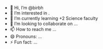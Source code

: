 - 👋 Hi, I’m @birbh
- 👀 I’m interested in .
- 🌱 I’m currently learning +2 Science faculty
- 💞️ I’m looking to collaborate on ...
- 📫 How to reach me ...
- 😄 Pronouns: ...
- ⚡ Fun fact: ...

<!---
birbh/birbh is a ✨ special ✨ repository because its `README.md` (this file) appears on your GitHub profile.
You can click the Preview link to take a look at your changes.
--->
